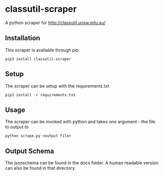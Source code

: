 # classutil-scraper
A python scraper for http://classutil.unsw.edu.au/

Installation
---
This scraper is avaliable through pip
```
pip3 install classutil-scraper
```

Setup
---
The scraper can be setup with the requirements.txt

```
pip3 install -r requirements.txt
```

Usage
---
The scraper can be invoked with python and takes one argument - the file to output to

```
python scrape.py <output file>
```

Output Schema
---
The jsonschema can be found in the docs folder. A human readable version can also be found in that directory.
